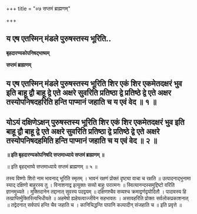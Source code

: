+++
title = "०७ सप्तमं ब्राह्मणम्"

+++


## य एष एतस्मिन् मंडले पुरुषस्तस्य भूरिति..

**बृहदारण्यकोपनिषद्भाष्यम्**

**सप्तमं ब्राह्मणम्**

## य एष एतस्मिन् मंडले पुरुषस्तस्य भूरिति शिर एकं शिर एकमेतदक्षरं भुव इति बाहू द्वौ बाहू द्वे एते अक्षरे सुवरिति प्रतिष्ठा द्वे प्रतिष्ठे द्वे एते अक्षर तस्योपनिषदहरिति हन्ति पाप्मानं जहाति च य एवं वेद ॥ १ ॥

## योऽयं दक्षिणेऽक्षन् पुरुषस्तस्य भूरिति शिर एकं शिर एकमेतदक्षरं भुव इति बाहू द्वौ बाहू द्वे एते अक्षरे सुवरिति प्रतिष्ठा द्वे प्रतिष्ठे द्वे एते अक्षरे तस्योपनिषदहमिति हन्ति पाप्मानं जहाति च य एवं वेद ॥ २ ॥

**॥ इति बृहदारण्यकोपनिषदि सप्तमाध्याये सप्तमं ब्राह्मणम् ॥**

॥ इति बृहद्भाष्ये सप्तमाध्याये सप्तमं ब्राह्मणम् ॥ ५ ॥

तस्य विष्णोः शिरो नाम भावनाद् भूरिति स्मृतम् । भावनं रक्षणं प्रोक्तं दृष्ट्या वाचा च रक्षति ॥ उत्पादनाद्भुनामा स्याद् दक्षिणो बाहुरस्य तु । विनाशनाद्व इत्युक्तः सव्यो बाहुः परात्मनः ॥ स्वित्यानन्दस्समुद्दिष्टो वरिति ज्ञानमुच्यते । मुक्तिदानेन तद्दानात् सुवस्य पदद्वयम् ॥ दक्षिणश्चैव सव्यश्च क्रमाद्वर्णद्वयोदितौ । पादावस्य हि तत्प्राप्तिर्मुक्तिरित्यभिधीयते ॥ अहमेषो ह्यहेयत्वाज्जीवेन सहभावतः । असावहरिति प्रोक्तः सर्वलोकप्रकाशनात् ॥ तद्वेदनात् सर्वपापं हन्ति चैव जहाति च । कानिचिद्धन्ति पापानि कल्पादीन् संजहाति च ॥ इति प्रवृत्ते ॥

